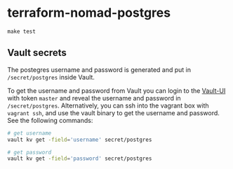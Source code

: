 # terraform-nomad-postgres

```text
make test
```

## Vault secrets
The postegres username and password is generated and put in `/secret/postgres` inside Vault.

To get the username and password from Vault you can login to the [Vault-UI](http://localhost:8200/) with token `master` and reveal the username and password in `/secret/postgres`.
Alternatively, you can ssh into the vagrant box with `vagrant ssh`, and use the vault binary to get the username and password. See the following commands:
```sh
# get username
vault kv get -field='username' secret/postgres

# get password
vault kv get -field='password' secret/postgres
```
